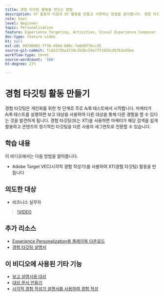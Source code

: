 ```yaml
---
title: 경험 타깃팅 활동을 만드는 방법
description: XT 활동의 이점과 XT 활동을 만들고 사용하는 방법을 알아봅니다. 경험 타깃팅(XT) 활동을 통해 마케터는 특정 콘텐츠를 특정 대상에 타깃팅할 수 있습니다.
role: User
level: Beginner
topic: Personalization
feature: Experience Targeting, Activities, Visual Experience Composer (VEC)
doc-type: feature video
kt: null
exl-id: 997d0902-ff30-4944-b08c-fe6d9f7bcc35
source-git-commit: fcd2273ba373dc2b3bc59a77f1925cdb7b2ed3ee
workflow-type: tm+mt
source-wordcount: '168'
ht-degree: 27%

---
```


# 경험 타깃팅 활동 만들기

경험 타깃팅은 개인화를 위한 첫 단계로 주로 A/B 테스트에서 시작합니다. 마케터가 A/B 테스트를 실행하면 보고 대상을 사용하여 다른 대상을 통해 다른 경험을 할 수 있다는 것을 발견하게 됩니다. 경험 타깃팅(또는 XT)을 사용하면 마케터가 해당 검색을 쉽게 활용하고 콘텐츠의 장기적인 타깃팅을 다른 사용자 세그먼트로 전환할 수 있습니다.

## 학습 내용

이 비디오에서는 다음 방법을 알아봅니다.

* Adobe Target VEC(시각적 경험 작성기)를 사용하여 XT(경험 타깃팅) 활동을 만듭니다

## 의도한 대상

* 비즈니스 실무자

>[!VIDEO](https://video.tv.adobe.com/v/22418?quality=12)

## 추가 리소스

* [Experience Personalization용 플레이북 다운로드](https://guided.adobe.com/?promoid=K42KVXHD&mv=other&search=personalization+playbook#recommended/solutions/target)
* [경험 타깃팅 설명서](https://experienceleague.adobe.com/docs/target/using/activities/experience-targeting/experience-target.html?lang=en)

## 이 비디오에 사용된 기타 기능

* [보고 설명서용 대상](https://experienceleague.adobe.com/docs/target/using/audiences/managing-audience-filters.html?lang=en)
* [대상 문서 만들기](https://experienceleague.adobe.com/docs/target/using/audiences/managing-audience-filters.html?lang=en)
* [시각적 경험 작성기 설명서를 사용하여 경험 작성](https://experienceleague.adobe.com/docs/target/using/experiences/experiences.html?lang=en)
